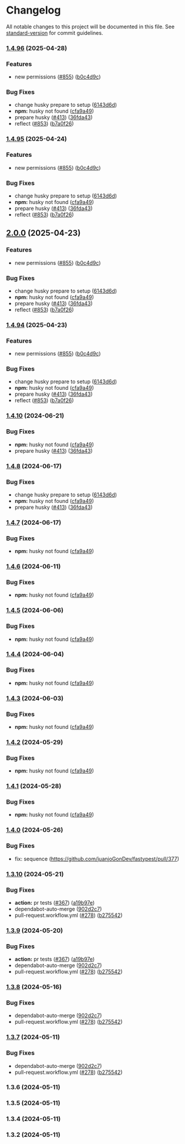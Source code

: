 # Changelog

All notable changes to this project will be documented in this file. See [standard-version](https://github.com/conventional-changelog/standard-version) for commit guidelines.

### [1.4.96](https://github.com/juanjoGonDev/fastypest/compare/v1.4.0...v1.4.96) (2025-04-28)


### Features

* new permissions ([#855](https://github.com/juanjoGonDev/fastypest/issues/855)) ([b0c4d9c](https://github.com/juanjoGonDev/fastypest/commit/b0c4d9c6986d04c744b67a6c01aaf5aa9daa0016))


### Bug Fixes

* change husky prepare to setup ([6143d6d](https://github.com/juanjoGonDev/fastypest/commit/6143d6d5cf2a778b161a82ea003a2c991e0563a9))
* **npm:** husky not found ([cfa9a49](https://github.com/juanjoGonDev/fastypest/commit/cfa9a49344177959fa13e72e996501ff61efaed5))
* prepare husky ([#413](https://github.com/juanjoGonDev/fastypest/issues/413)) ([36fda43](https://github.com/juanjoGonDev/fastypest/commit/36fda43cca589f8d7953c0e236d36bc3509c2b98))
* reflect ([#853](https://github.com/juanjoGonDev/fastypest/issues/853)) ([b7a0f26](https://github.com/juanjoGonDev/fastypest/commit/b7a0f26211f2ca01193aa9a913ffe175f9ca24f6))

### [1.4.95](https://github.com/juanjoGonDev/fastypest/compare/v1.4.0...v1.4.95) (2025-04-24)


### Features

* new permissions ([#855](https://github.com/juanjoGonDev/fastypest/issues/855)) ([b0c4d9c](https://github.com/juanjoGonDev/fastypest/commit/b0c4d9c6986d04c744b67a6c01aaf5aa9daa0016))


### Bug Fixes

* change husky prepare to setup ([6143d6d](https://github.com/juanjoGonDev/fastypest/commit/6143d6d5cf2a778b161a82ea003a2c991e0563a9))
* **npm:** husky not found ([cfa9a49](https://github.com/juanjoGonDev/fastypest/commit/cfa9a49344177959fa13e72e996501ff61efaed5))
* prepare husky ([#413](https://github.com/juanjoGonDev/fastypest/issues/413)) ([36fda43](https://github.com/juanjoGonDev/fastypest/commit/36fda43cca589f8d7953c0e236d36bc3509c2b98))
* reflect ([#853](https://github.com/juanjoGonDev/fastypest/issues/853)) ([b7a0f26](https://github.com/juanjoGonDev/fastypest/commit/b7a0f26211f2ca01193aa9a913ffe175f9ca24f6))

## [2.0.0](https://github.com/juanjoGonDev/fastypest/compare/v1.4.0...v2.0.0) (2025-04-23)


### Features

* new permissions ([#855](https://github.com/juanjoGonDev/fastypest/issues/855)) ([b0c4d9c](https://github.com/juanjoGonDev/fastypest/commit/b0c4d9c6986d04c744b67a6c01aaf5aa9daa0016))


### Bug Fixes

* change husky prepare to setup ([6143d6d](https://github.com/juanjoGonDev/fastypest/commit/6143d6d5cf2a778b161a82ea003a2c991e0563a9))
* **npm:** husky not found ([cfa9a49](https://github.com/juanjoGonDev/fastypest/commit/cfa9a49344177959fa13e72e996501ff61efaed5))
* prepare husky ([#413](https://github.com/juanjoGonDev/fastypest/issues/413)) ([36fda43](https://github.com/juanjoGonDev/fastypest/commit/36fda43cca589f8d7953c0e236d36bc3509c2b98))
* reflect ([#853](https://github.com/juanjoGonDev/fastypest/issues/853)) ([b7a0f26](https://github.com/juanjoGonDev/fastypest/commit/b7a0f26211f2ca01193aa9a913ffe175f9ca24f6))

### [1.4.94](https://github.com/juanjoGonDev/fastypest/compare/v1.4.0...v1.4.94) (2025-04-23)


### Features

* new permissions ([#855](https://github.com/juanjoGonDev/fastypest/issues/855)) ([b0c4d9c](https://github.com/juanjoGonDev/fastypest/commit/b0c4d9c6986d04c744b67a6c01aaf5aa9daa0016))


### Bug Fixes

* change husky prepare to setup ([6143d6d](https://github.com/juanjoGonDev/fastypest/commit/6143d6d5cf2a778b161a82ea003a2c991e0563a9))
* **npm:** husky not found ([cfa9a49](https://github.com/juanjoGonDev/fastypest/commit/cfa9a49344177959fa13e72e996501ff61efaed5))
* prepare husky ([#413](https://github.com/juanjoGonDev/fastypest/issues/413)) ([36fda43](https://github.com/juanjoGonDev/fastypest/commit/36fda43cca589f8d7953c0e236d36bc3509c2b98))
* reflect ([#853](https://github.com/juanjoGonDev/fastypest/issues/853)) ([b7a0f26](https://github.com/juanjoGonDev/fastypest/commit/b7a0f26211f2ca01193aa9a913ffe175f9ca24f6))

### [1.4.10](https://github.com/juanjoGonDev/fastypest/compare/v1.4.0...v1.4.10) (2024-06-21)

### Bug Fixes

- **npm:** husky not found ([cfa9a49](https://github.com/juanjoGonDev/fastypest/commit/cfa9a49344177959fa13e72e996501ff61efaed5))
- prepare husky ([#413](https://github.com/juanjoGonDev/fastypest/issues/413)) ([36fda43](https://github.com/juanjoGonDev/fastypest/commit/36fda43cca589f8d7953c0e236d36bc3509c2b98))

### [1.4.8](https://github.com/juanjoGonDev/fastypest/compare/v1.4.0...v1.4.8) (2024-06-17)

### Bug Fixes

- change husky prepare to setup ([6143d6d](https://github.com/juanjoGonDev/fastypest/commit/6143d6d5cf2a778b161a82ea003a2c991e0563a9))
- **npm:** husky not found ([cfa9a49](https://github.com/juanjoGonDev/fastypest/commit/cfa9a49344177959fa13e72e996501ff61efaed5))
- prepare husky ([#413](https://github.com/juanjoGonDev/fastypest/issues/413)) ([36fda43](https://github.com/juanjoGonDev/fastypest/commit/36fda43cca589f8d7953c0e236d36bc3509c2b98))

### [1.4.7](https://github.com/juanjoGonDev/fastypest/compare/v1.4.0...v1.4.7) (2024-06-17)

### Bug Fixes

- **npm:** husky not found ([cfa9a49](https://github.com/juanjoGonDev/fastypest/commit/cfa9a49344177959fa13e72e996501ff61efaed5))

### [1.4.6](https://github.com/juanjoGonDev/fastypest/compare/v1.4.0...v1.4.6) (2024-06-11)

### Bug Fixes

- **npm:** husky not found ([cfa9a49](https://github.com/juanjoGonDev/fastypest/commit/cfa9a49344177959fa13e72e996501ff61efaed5))

### [1.4.5](https://github.com/juanjoGonDev/fastypest/compare/v1.4.0...v1.4.5) (2024-06-06)

### Bug Fixes

- **npm:** husky not found ([cfa9a49](https://github.com/juanjoGonDev/fastypest/commit/cfa9a49344177959fa13e72e996501ff61efaed5))

### [1.4.4](https://github.com/juanjoGonDev/fastypest/compare/v1.4.0...v1.4.4) (2024-06-04)

### Bug Fixes

- **npm:** husky not found ([cfa9a49](https://github.com/juanjoGonDev/fastypest/commit/cfa9a49344177959fa13e72e996501ff61efaed5))

### [1.4.3](https://github.com/juanjoGonDev/fastypest/compare/v1.4.0...v1.4.3) (2024-06-03)

### Bug Fixes

- **npm:** husky not found ([cfa9a49](https://github.com/juanjoGonDev/fastypest/commit/cfa9a49344177959fa13e72e996501ff61efaed5))

### [1.4.2](https://github.com/juanjoGonDev/fastypest/compare/v1.4.0...v1.4.2) (2024-05-29)

### Bug Fixes

- **npm:** husky not found ([cfa9a49](https://github.com/juanjoGonDev/fastypest/commit/cfa9a49344177959fa13e72e996501ff61efaed5))

### [1.4.1](https://github.com/juanjoGonDev/fastypest/compare/v1.4.0...v1.4.1) (2024-05-28)

### Bug Fixes

- **npm:** husky not found ([cfa9a49](https://github.com/juanjoGonDev/fastypest/commit/cfa9a49344177959fa13e72e996501ff61efaed5))

### [1.4.0](https://github.com/juanjoGonDev/fastypest/compare/v1.3.10...v1.4.0) (2024-05-26)

### Bug Fixes

- fix: sequence (https://github.com/juanjoGonDev/fastypest/pull/377)

### [1.3.10](https://github.com/juanjoGonDev/fastypest/compare/v1.3.0...v1.3.10) (2024-05-21)

### Bug Fixes

- **action:** pr tests ([#367](https://github.com/juanjoGonDev/fastypest/issues/367)) ([a19b97e](https://github.com/juanjoGonDev/fastypest/commit/a19b97e55b7e24e6f94f8fed239711ad63b27ec9))
- dependabot-auto-merge ([902d2c7](https://github.com/juanjoGonDev/fastypest/commit/902d2c7a6e6d3b73db06e7665bdc0fed0ceff0f9))
- pull-request.workflow.yml ([#278](https://github.com/juanjoGonDev/fastypest/issues/278)) ([b275542](https://github.com/juanjoGonDev/fastypest/commit/b27554270e57d2877abc1bbfebceca8cef74afdc))

### [1.3.9](https://github.com/juanjoGonDev/fastypest/compare/v1.3.0...v1.3.9) (2024-05-20)

### Bug Fixes

- **action:** pr tests ([#367](https://github.com/juanjoGonDev/fastypest/issues/367)) ([a19b97e](https://github.com/juanjoGonDev/fastypest/commit/a19b97e55b7e24e6f94f8fed239711ad63b27ec9))
- dependabot-auto-merge ([902d2c7](https://github.com/juanjoGonDev/fastypest/commit/902d2c7a6e6d3b73db06e7665bdc0fed0ceff0f9))
- pull-request.workflow.yml ([#278](https://github.com/juanjoGonDev/fastypest/issues/278)) ([b275542](https://github.com/juanjoGonDev/fastypest/commit/b27554270e57d2877abc1bbfebceca8cef74afdc))

### [1.3.8](https://github.com/juanjoGonDev/fastypest/compare/v1.3.0...v1.3.8) (2024-05-16)

### Bug Fixes

- dependabot-auto-merge ([902d2c7](https://github.com/juanjoGonDev/fastypest/commit/902d2c7a6e6d3b73db06e7665bdc0fed0ceff0f9))
- pull-request.workflow.yml ([#278](https://github.com/juanjoGonDev/fastypest/issues/278)) ([b275542](https://github.com/juanjoGonDev/fastypest/commit/b27554270e57d2877abc1bbfebceca8cef74afdc))

### [1.3.7](https://github.com/juanjoGonDev/fastypest/compare/v1.3.0...v1.3.7) (2024-05-11)

### Bug Fixes

- dependabot-auto-merge ([902d2c7](https://github.com/juanjoGonDev/fastypest/commit/902d2c7a6e6d3b73db06e7665bdc0fed0ceff0f9))
- pull-request.workflow.yml ([#278](https://github.com/juanjoGonDev/fastypest/issues/278)) ([b275542](https://github.com/juanjoGonDev/fastypest/commit/b27554270e57d2877abc1bbfebceca8cef74afdc))

### 1.3.6 (2024-05-11)

### 1.3.5 (2024-05-11)

### 1.3.4 (2024-05-11)

### 1.3.2 (2024-05-11)
